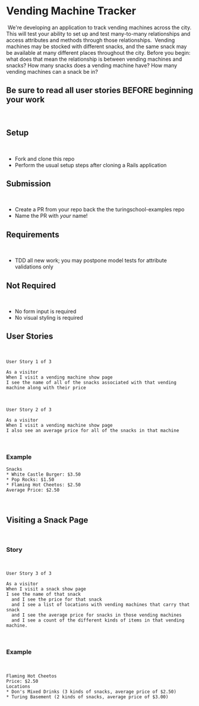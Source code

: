 # Vending Machine Tracker
​
We're developing an application to track vending machines across the city. This will test your ability to set up and test many-to-many relationships and access attributes and methods through those relationships.
​
Vending machines may be stocked with different snacks, and the same snack may be available at many different places throughout the city. Before you begin: what does that mean the relationship is between vending machines and snacks? How many snacks does a vending machine have? How many vending machines can a snack be in?
​
## Be sure to read all user stories BEFORE beginning your work
​
## Setup
​
- Fork and clone this repo
- Perform the usual setup steps after cloning a Rails application
​
## Submission
​
- Create a PR from your repo back the the turingschool-examples repo
- Name the PR with *your* name!
​
## Requirements
​
- TDD all new work; you may postpone model tests for attribute validations only
​
## Not Required
​
- No form input is required
- No visual styling is required
​
​
## User Stories
​
```
User Story 1 of 3
​
As a visitor
When I visit a vending machine show page
I see the name of all of the snacks associated with that vending machine along with their price
```
​
```
User Story 2 of 3
​
As a visitor
When I visit a vending machine show page
I also see an average price for all of the snacks in that machine
```
​
### Example
```Don's Mixed Drinks
Snacks
* White Castle Burger: $3.50
* Pop Rocks: $1.50
* Flaming Hot Cheetos: $2.50
Average Price: $2.50
```
​
## Visiting a Snack Page
​
### Story
​
```
User Story 3 of 3
​
As a visitor
When I visit a snack show page
I see the name of that snack
  and I see the price for that snack
  and I see a list of locations with vending machines that carry that snack
  and I see the average price for snacks in those vending machines
  and I see a count of the different kinds of items in that vending machine.
```
​
### Example
​
```
Flaming Hot Cheetos
Price: $2.50
Locations
* Don's Mixed Drinks (3 kinds of snacks, average price of $2.50)
* Turing Basement (2 kinds of snacks, average price of $3.00)
```
